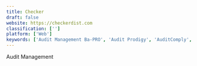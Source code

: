 ```yaml
---
title: Checker
draft: false 
website: https://checkerdist.com
classification: ['']
platform: ['Web']
keywords: ['Audit Management Ba-PRO', 'Audit Prodigy', 'AuditComply', 'AuditDesktop', 'Checkbuster', 'Dockit SharePoint Manager', 'ERP Maestro', 'Fastpath Assure', 'Fastpath Audit Trail', 'Intouch Audit', 'Laser Audit Reporting System', 'Oplift', 'SAI360', 'Teammate', 'strongDM']
---
```

Audit Management